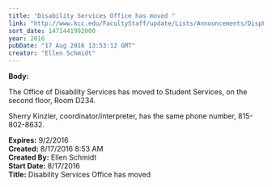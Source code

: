 ```yaml
---
title: "Disability Services Office has moved "
link: "http://www.kcc.edu/FacultyStaff/update/Lists/Announcements/DispForm.aspx?ID=2269"
sort_date: 1471441992000
year: 2016
pubDate: "17 Aug 2016 13:53:12 GMT"
creator: "Ellen Schmidt"
---
```


<div><b>Body:</b> <div class="ExternalClassDEBC6202871F4C84A9E33BD3ED6091BB"><p>​The Office of Disability Services has moved to Student Services, on the second floor, Room D234.</p>
<p>Sherry Kinzler, coordinator/interpreter, has the same phone number, 815-802-8632.</p></div></div>
<div><b>Expires:</b> 9/2/2016</div>
<div><b>Created:</b> 8/17/2016 8:53 AM</div>
<div><b>Created By:</b> Ellen Schmidt</div>
<div><b>Start Date:</b> 8/17/2016</div>
<div><b>Title:</b> Disability Services Office has moved </div>
